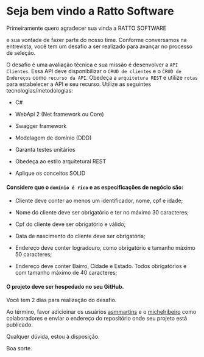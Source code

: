 # Seja bem vindo a Ratto Software

 

Primeiramente quero agradecer sua vinda a RATTO SOFTWARE

e sua vontade de fazer parte do nosso time. Conforme conversamos na entrevista, você tem um desafio a ser realizado para avançar no processo de seleção.

 

O desafio é uma avaliação técnica e sua missão é desenvolver a ``API Clientes``. Essa API deve disponibilizar o ``CRUD de clientes`` e o ``CRUD de Endereços`` como ``recurso da API``. Obedeça a ``arquitetura REST`` e utilize ``rotas`` para estabelecer a API e seu recurso. Utilize as seguintes tecnologias/metodologias:

- C#

- WebApi 2 (Net framework ou Core)

- Swagger framework

- Modelagem de domínio (DDD)

- Garanta testes unitários

- Obedeça ao estilo arquitetural REST

- Aplique os conceitos SOLID

 

#### Considere que o ``domínio é rico`` e as especificações de negócio são:

- Cliente deve conter ao menos um identificador, nome, cpf e idade;

- Nome do cliente deve ser obrigatório e ter no máximo 30 caracteres;

- Cpf do cliente deve ser obrigatório e válido;

- Data de nascimento do cliente deve ser obrigatória;

- Endereço deve conter logradouro, como obrigatório e tamanho máximo 50 caracteres;

- Endereço deve conter Bairro, Cidade e Estado. Todos obrigatórios e com tamanho máximo de 40 caracteres;

 

#### O projeto deve ser hospedado no seu GitHub.

 

Você tem 2 dias para realização do desafio.

 

Ao término, favor adicioinar os usuários [asmmartins](https://github.com/asmmartins) e o [michelribeiro](https://github.com/michelribeiro) como colaboradores e enviar o endereço do repositório onde seu projeto está publicado.

 

Qualquer dúvida, estou à disposição.

 

Boa sorte.
